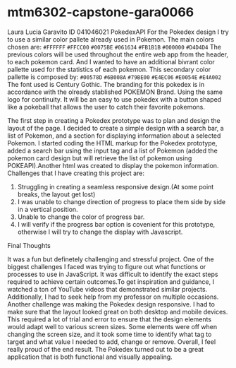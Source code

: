 # mtm6302-capstone-gara0066
Laura Lucia Garavito
ID 041046021
PokedexAPI
For the Pokedex design I try to use a similar color pallete already used in Pokemon.
The main colors chosen are:
`#FFFFFF`
`#FFCC00`
`#0075BE`
`#061634`
`#FB1B1B`
`#000000`
`#D4D4D4`
The previous colors will be used throughout the entire web app from the header, to each pokemon card. 
And I wanted to have an additional bivrant color pallette used for the statistics of each pokemon.
This secondary color pallette is composed by:
`#00578D`
`#6B008A`
`#79BE00`
`#E4EC06`
`#E0054E`
`#E4A002`
The font used is Century Gothic.
The branding for this pokedex is in accordance with the olready stablished POKEMON Brand. Using the 
same logo for continuity.
It will be an easy to use pokedex with a button shaped like a pokeball that allows the user to catch their
favorite pokemons.

The first step in creating a Pokedex prototype was to plan and design the layout of the page. I decided to create a simple design with a search bar, a list of Pokemon, and a section for displaying information about a selected Pokemon. I started coding the HTML markup for the Pokedex prototype, added a search bar using the input tag and a list of Pokemon (added the pokemon card design but will retrieve the list of pokemon using POKEAPI).Another html was created to display the pokemon information.
Challenges that I have creating this project are:
1. Struggling in creating a seamless responsive design.(At some point breaks, the layout get lost)
2. I was unable to change direction of progress to place them side by side in a vertical position.
3. Unable to change the color of progress bar.
4. I will verify if the progress bar option is covenient for this prototype, otherwise I will try to change the display with Javascript.

Final Thoughts

It was a fun but definetely challenging and stressful project. One of the biggest challenges I faced was trying to figure out what functions or processes to use in JavaScript. It was difficult to identify the exact steps required to achieve certain outcomes.To get inspiration and guidance, I watched a ton of YouTube videos that demonstrated similar projects. Additionally, I had to seek help from my professor on multiple occasions.
Another challenge was making the Pokedex design responsive. I had to make sure that the layout looked great on both desktop and mobile devices. This required a lot of trial and error to ensure that the design elements would adapt well to various screen sizes. Some elements were off when changing the screen size, and it took some time to identify what tag to target and what value I needed to add, change or remove.
Overall, I feel really proud of the end result. The Pokedex turned out to be a great application that is both functional and visually appealing. 
